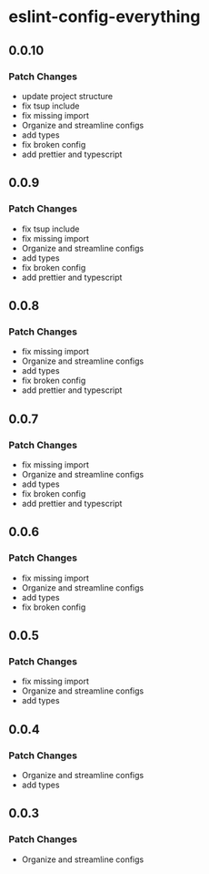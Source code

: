 # eslint-config-everything

## 0.0.10

### Patch Changes

- update project structure
- fix tsup include
- fix missing import
- Organize and streamline configs
- add types
- fix broken config
- add prettier and typescript

## 0.0.9

### Patch Changes

- fix tsup include
- fix missing import
- Organize and streamline configs
- add types
- fix broken config
- add prettier and typescript

## 0.0.8

### Patch Changes

- fix missing import
- Organize and streamline configs
- add types
- fix broken config
- add prettier and typescript

## 0.0.7

### Patch Changes

- fix missing import
- Organize and streamline configs
- add types
- fix broken config
- add prettier and typescript

## 0.0.6

### Patch Changes

- fix missing import
- Organize and streamline configs
- add types
- fix broken config

## 0.0.5

### Patch Changes

- fix missing import
- Organize and streamline configs
- add types

## 0.0.4

### Patch Changes

- Organize and streamline configs
- add types

## 0.0.3

### Patch Changes

- Organize and streamline configs
